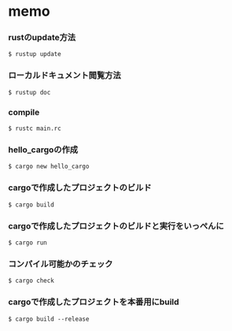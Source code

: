 # memo

### rustのupdate方法

```
$ rustup update
```

### ローカルドキュメント閲覧方法

```
$ rustup doc
```

### compile

```
$ rustc main.rc
```

### hello_cargoの作成

```
$ cargo new hello_cargo
```

### cargoで作成したプロジェクトのビルド

```
$ cargo build
```

### cargoで作成したプロジェクトのビルドと実行をいっぺんに

```
$ cargo run
```

### コンパイル可能かのチェック

```
$ cargo check
```

### cargoで作成したプロジェクトを本番用にbuild

```
$ cargo build --release
```
